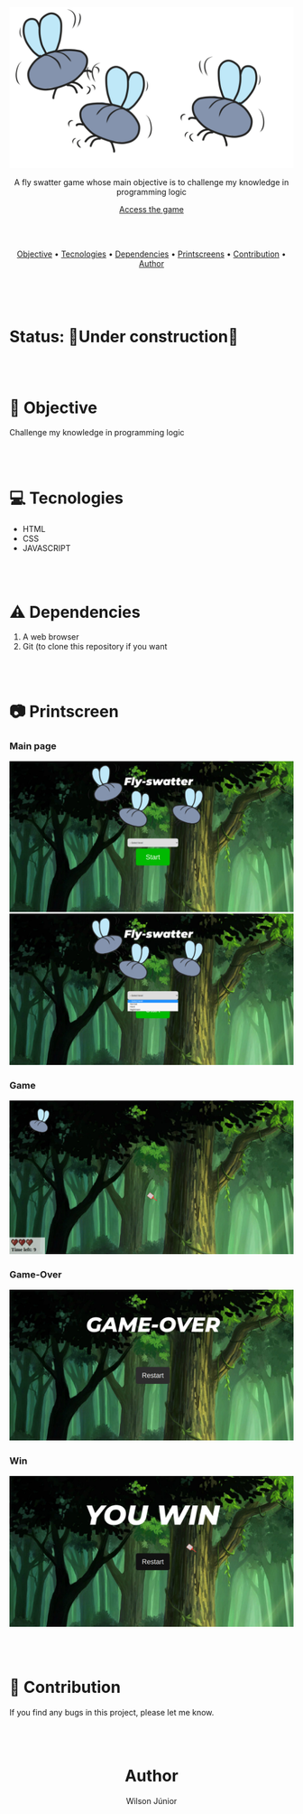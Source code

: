 <img src="./src/imgs/title.png">

<p align="center">A fly swatter game whose main objective is to challenge my knowledge in programming logic</p>
<p align="center"><a href="https://fly-swatter.netlify.app/">Access the game</a></p>

<br/>
<br/>

<p align="center">
 <a href="#objective">Objective</a> • 
 <a href="#tecnologies">Tecnologies</a> • 
 <a href="dependencies">Dependencies</a> • 
 <a href="printscreens">Printscreens</a> • 
 <a href="#contributions">Contribution</a> • 
 <a href="#author">Author</a>
</p>

<br/><br/><br/>

<h1>Status: 🚧Under construction🚧</h1>
<br/><br/>
 
<h1 id="objective">🎯 Objective</h1>
 
<p>Challenge my knowledge in programming logic</p>
 
<br/><br/>
 
<h1 id="tecnologies">💻 Tecnologies</h1>
 
<ul>
 <li>HTML</li>
 <li>CSS</li>
 <li>JAVASCRIPT</li>
</ul>

<br/><br/>

<h1 id="dependencies">⚠️ Dependencies</h1>

 <ol>
 <li>A web browser</li>
 <li>Git (to clone this repository if you want</li>
 </ol>
 
<br/><br/>

<h1 id="printscreen">📷 Printscreen</h1>

<h3>Main page</h3>
<img src="./printscreens/main.png">
<img src="./printscreens/menu.png">
<h3>Game</h3>
<img src="./printscreens/game.png">
<h3>Game-Over</h3>
<img src="./printscreens/game-over.png">
<h3>Win</h3>
<img src="./printscreens/win.png">

<br/><br/>
 
<h1 id="contributions">👥 Contribution</h1>

<p>If you find any bugs in this project, please let me know.</p>

<br/><br/>

<h1 id="author" align="center">Author</h1>

<p align="center">Wilson Júnior</h1>
 
